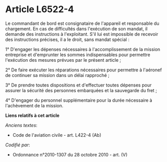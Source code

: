 # Article L6522-4

Le commandant de bord est consignataire de l'appareil et responsable du chargement. En cas de difficultés dans l'exécution de
son mandat, il demande des instructions à l'exploitant. S'il lui est impossible de recevoir des instructions précises, il a
le droit, sans mandat spécial :

1° D'engager les dépenses nécessaires à l'accomplissement de la mission entreprise et d'emprunter les sommes indispensables
pour permettre l'exécution des mesures prévues par le présent article ;

2° De faire exécuter les réparations nécessaires pour permettre à l'aéronef de continuer sa mission dans un délai rapproché ;

3° De prendre toutes dispositions et d'effectuer toutes dépenses pour assurer la sécurité des personnes embarquées et la
sauvegarde du fret ;

4° D'engager du personnel supplémentaire pour la durée nécessaire à l'achèvement de la mission.

**Liens relatifs à cet article**

_Anciens textes_:

  - Code de l'aviation civile - art. L422-4 (Ab)

_Codifié par_:

  - Ordonnance n°2010-1307 du 28 octobre 2010 - art. (V)
